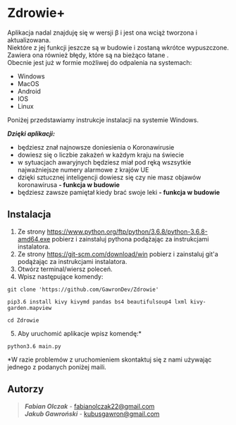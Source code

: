 Zdrowie+
============
Aplikacja nadal znajduję się w wersji β i jest ona wciąż tworzona i  aktualizowana.  
Niektóre z jej funkcji jeszcze są w budowie i zostaną wkrótce wypuszczone.  
Zawiera ona również błędy, które są na bieżąco łatane .  
Obecnie jest już w formie możliwej do odpalenia na systemach:  
  * Windows
  * MacOS
  * Android
  * IOS
  * Linux
 
Poniżej przedstawiamy instrukcje instalacji na systemie Windows.  

***Dzięki aplikacji:***
  * będziesz znał najnowsze doniesienia o Koronawirusie
  * dowiesz się o liczbie zakażeń w każdym kraju na świecie
  * w sytuacjach awaryjnych będziesz miał pod ręką wszsytkie najważniejsze numery alarmowe z krajów UE
  * dzięki sztucznej inteligencji dowiesz się czy nie masz objawów koronawirusa **- funkcja w budowie**
  * będziesz zawsze pamiętał kiedy brać swoje leki **- funkcja w budowie**

Instalacja
----------

1. Ze strony https://www.python.org/ftp/python/3.6.8/python-3.6.8-amd64.exe pobierz i zainstaluj pythona podążając za instrukcjami instalatora.
2. Ze strony https://git-scm.com/download/win pobierz i zainstaluj git'a podążając za instrukcjami instalatora.
3. Otwórz terminal/wiersz poleceń.
4. Wpisz następujące komendy:
~~~
git clone 'https://github.com/GawronDev/Zdrowie'
~~~
~~~
pip3.6 install kivy kivymd pandas bs4 beautifulsoup4 lxml kivy-garden.mapview
~~~
~~~
cd Zdrowie
~~~
5. Aby uruchomić aplikacje wpisz komendę:*
~~~
python3.6 main.py
~~~
*W razie problemów z uruchomieniem skontaktuj się z nami używając jednego z podanych poniżej maili.

Autorzy
------------

>***Fabian Olczak*** - fabianolczak22@gmail.com  
>***Jakub Gawroński*** - kubusgawron@gmail.com  
